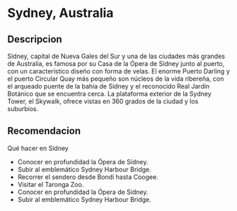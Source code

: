 # Sydney, Australia

## Descripcion

Sídney, capital de Nueva Gales del Sur y una de las ciudades más grandes de Australia, es famosa por su Casa de la Ópera de Sídney junto al puerto, con un característico diseño con forma de velas. El enorme Puerto Darling y el puerto Circular Quay más pequeño son núcleos de la vida ribereña, con el arqueado puente de la bahía de Sídney y el reconocido Real Jardín Botánico que se encuentra cerca. La plataforma exterior de la Sydney Tower, el Skywalk, ofrece vistas en 360 grados de la ciudad y los suburbios.

## Recomendacion

Qué hacer en Sídney
- Conocer en profundidad la Ópera de Sídney. 
- Subir al emblemático Sydney Harbour Bridge. 
- Recorrer el sendero desde Bondi hasta Coogee. 
- Visitar el Taronga Zoo. 
- Conocer en profundidad la Ópera de Sídney. 
- Subir al emblemático Sydney Harbour Bridge.